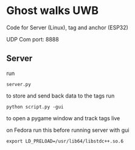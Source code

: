 # Ghost walks UWB
Code for Server (Linux), tag and anchor (ESP32)

UDP Com port: 8888

## Server
run 
```
server.py
```
to store and send back data to the tags
run 
```
python script.py -gui
```
to open a pygame window and track tags live

on Fedora run this before running server with gui
```
export LD_PRELOAD=/usr/lib64/libstdc++.so.6
```
